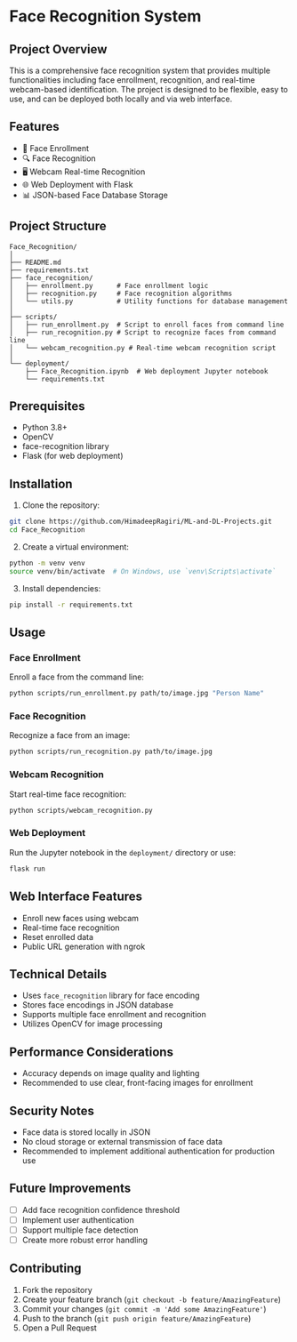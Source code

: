# Face Recognition System

## Project Overview

This is a comprehensive face recognition system that provides multiple functionalities including face enrollment, recognition, and real-time webcam-based identification. The project is designed to be flexible, easy to use, and can be deployed both locally and via web interface.

## Features

- 📸 Face Enrollment
- 🔍 Face Recognition
- 🖥️ Webcam Real-time Recognition
- 🌐 Web Deployment with Flask
- 📊 JSON-based Face Database Storage

## Project Structure

```
Face_Recognition/
│
├── README.md
├── requirements.txt
├── face_recognition/
│   ├── enrollment.py      # Face enrollment logic
│   ├── recognition.py     # Face recognition algorithms
│   └── utils.py           # Utility functions for database management
│
├── scripts/
│   ├── run_enrollment.py  # Script to enroll faces from command line
│   ├── run_recognition.py # Script to recognize faces from command line
│   └── webcam_recognition.py # Real-time webcam recognition script
│   
└── deployment/
    ├── Face_Recognition.ipynb  # Web deployment Jupyter notebook
    └── requirements.txt
```

## Prerequisites

- Python 3.8+
- OpenCV
- face-recognition library
- Flask (for web deployment)

## Installation

1. Clone the repository:
```bash
git clone https://github.com/HimadeepRagiri/ML-and-DL-Projects.git
cd Face_Recognition
```

2. Create a virtual environment:
```bash
python -m venv venv
source venv/bin/activate  # On Windows, use `venv\Scripts\activate`
```

3. Install dependencies:
```bash
pip install -r requirements.txt
```

## Usage

### Face Enrollment

Enroll a face from the command line:
```bash
python scripts/run_enrollment.py path/to/image.jpg "Person Name"
```

### Face Recognition

Recognize a face from an image:
```bash
python scripts/run_recognition.py path/to/image.jpg
```

### Webcam Recognition

Start real-time face recognition:
```bash
python scripts/webcam_recognition.py
```

### Web Deployment

Run the Jupyter notebook in the `deployment/` directory or use:
```bash
flask run
```

## Web Interface Features

- Enroll new faces using webcam
- Real-time face recognition
- Reset enrolled data
- Public URL generation with ngrok

## Technical Details

- Uses `face_recognition` library for face encoding
- Stores face encodings in JSON database
- Supports multiple face enrollment and recognition
- Utilizes OpenCV for image processing

## Performance Considerations

- Accuracy depends on image quality and lighting
- Recommended to use clear, front-facing images for enrollment

## Security Notes

- Face data is stored locally in JSON
- No cloud storage or external transmission of face data
- Recommended to implement additional authentication for production use

## Future Improvements

- [ ] Add face recognition confidence threshold
- [ ] Implement user authentication
- [ ] Support multiple face detection
- [ ] Create more robust error handling

## Contributing

1. Fork the repository
2. Create your feature branch (`git checkout -b feature/AmazingFeature`)
3. Commit your changes (`git commit -m 'Add some AmazingFeature'`)
4. Push to the branch (`git push origin feature/AmazingFeature`)
5. Open a Pull Request

